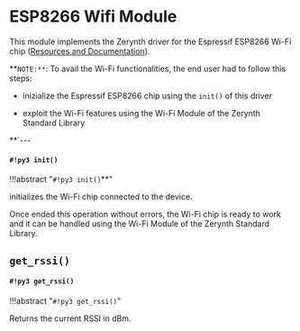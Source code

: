 # ESP8266 Wifi Module

This module implements the Zerynth driver for the Espressif ESP8266 Wi-Fi chip ([Resources and Documentation](https://espressif.com/en/products/hardware/esp8266ex/resources)).

**```NOTE:**```: To avail the Wi-Fi functionalities, the end user had to follow this steps:


* inizialize the Espressif ESP8266 chip using the `init()` of this driver


* exploit the Wi-Fi features using the Wi-Fi Module of the Zerynth Standard Library


**`---
#### `#!py3 init()`

!!!abstract "`#!py3 init()`**"

initializes the Wi-Fi chip connected to the device.

Once ended this operation without errors, the Wi-Fi chip is ready to work and it can be handled using the Wi-Fi Module of the Zerynth Standard Library.

**`get_rssi()`**
---
#### `#!py3 get_rssi()`

!!!abstract "`#!py3 get_rssi()`"

Returns the current RSSI in dBm.
<!--stackedit_data:
eyJoaXN0b3J5IjpbODcwOTExNjg5LC0xNjE0NDMyMTM0XX0=
-->